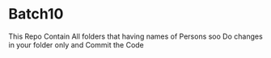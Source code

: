 # Batch10
This Repo Contain All folders that having names of Persons soo Do changes in your folder only and Commit the Code
